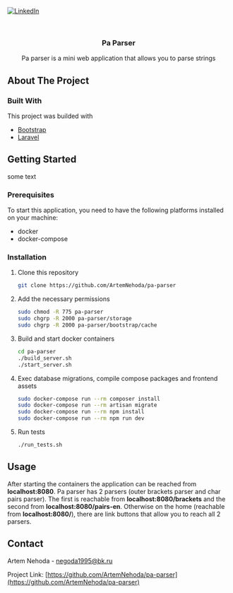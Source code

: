[![LinkedIn][linkedin-shield]](https://www.linkedin.com/in/artem-nehoda-925487165)



<!-- PROJECT LOGO -->
<br />
<p align="center">

  <h3 align="center">Pa Parser</h3>

  <p align="center">
   Pa parser is a mini web application that allows you to parse strings
  </p>
</p>

<!-- ABOUT THE PROJECT -->
## About The Project

### Built With

This project was builded with
* [Bootstrap](https://getbootstrap.com)
* [Laravel](https://laravel.com)



<!-- GETTING STARTED -->
## Getting Started

some text

### Prerequisites

To start this application, you need to have the following platforms installed on your machine:
* docker
* docker-compose

### Installation

1. Clone this repository
   ```sh
   git clone https://github.com/ArtemNehoda/pa-parser
   ```
2. Add the necessary permissions
   ```sh
   sudo chmod -R 775 pa-parser
   sudo chgrp -R 2000 pa-parser/storage
   sudo chgrp -R 2000 pa-parser/bootstrap/cache
   ```
3. Build and start docker containers
   ```sh
   cd pa-parser
   ./build_server.sh
   ./start_server.sh
   ```
4. Exec database migrations, compile compose packages and frontend assets
   ```sh
   sudo docker-compose run --rm composer install
   sudo docker-compose run --rm artisan migrate
   sudo docker-compose run --rm npm install
   sudo docker-compose run --rm npm run dev
   ```
5. Run tests
   ```sh
   ./run_tests.sh
   ```

<!-- USAGE EXAMPLES -->
## Usage
After starting the containers the application can be reached from <strong>localhost:8080</strong>.
Pa parser has 2 parsers (outer brackets parser and char pairs parser). The first is reachable from <strong>localhost:8080/brackets</strong> and the second from <strong>localhost:8080/pairs-en</strong>. 
Otherwise on the home (reachable from <strong>localhost:8080/</strong>), there are link buttons that allow you to reach all 2 parsers.

## Contact

Artem Nehoda - negoda1995@bk.ru

Project Link: [https://github.com/ArtemNehoda/pa-parser](https://github.com/ArtemNehoda/pa-parser)

[linkedin-shield]: https://img.shields.io/badge/-LinkedIn-black.svg?style=for-the-badge&logo=linkedin&colorB=555
